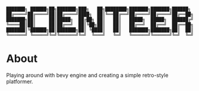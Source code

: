 ```
███████╗ ██████╗██╗███████╗███╗   ██╗████████╗███████╗███████╗██████╗ 
██╔════╝██╔════╝██║██╔════╝████╗  ██║╚══██╔══╝██╔════╝██╔════╝██╔══██╗
███████╗██║     ██║█████╗  ██╔██╗ ██║   ██║   █████╗  █████╗  ██████╔╝
╚════██║██║     ██║██╔══╝  ██║╚██╗██║   ██║   ██╔══╝  ██╔══╝  ██╔══██╗
███████║╚██████╗██║███████╗██║ ╚████║   ██║   ███████╗███████╗██║  ██║
╚══════╝ ╚═════╝╚═╝╚══════╝╚═╝  ╚═══╝   ╚═╝   ╚══════╝╚══════╝╚═╝  ╚═╝
```

# About

Playing around with bevy engine and creating a simple retro-style platformer.